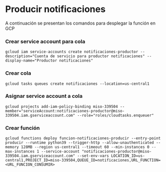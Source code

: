 # Producir notificaciones

A continuación se presentan los comandos para desplegar la función en GCP

### Crear service account para cola

```
gcloud iam service-accounts create notificaciones-productor --description="Cuenta de servicio para productor notificaciones" --display-name="Productor notificaciones"
```

### Crear cola

```
gcloud tasks queues create notificaciones --location=us-central1
```

### Asignar service account a cola

```
gcloud projects add-iam-policy-binding miso-339504 --member="serviceAccount:notificaciones-productor@miso-339504.iam.gserviceaccount.com" --role="roles/cloudtasks.enqueuer"
```

### Crear función

```
gcloud functions deploy funcion-notificaciones-producir --entry-point producir --runtime python39 --trigger-http --allow-unauthenticated --memory 128MB --region us-central1 --timeout 60 --min-instances 0 --max-instances 1 --service-account "notificaciones-productor@miso-339504.iam.gserviceaccount.com" --set-env-vars LOCATION_ID=us-central1,PROJECT_ID=miso-339504,QUEUE_ID=notificaciones,URL_FUNCTION=<URL_FUNCION_CONSUMIR>
```

